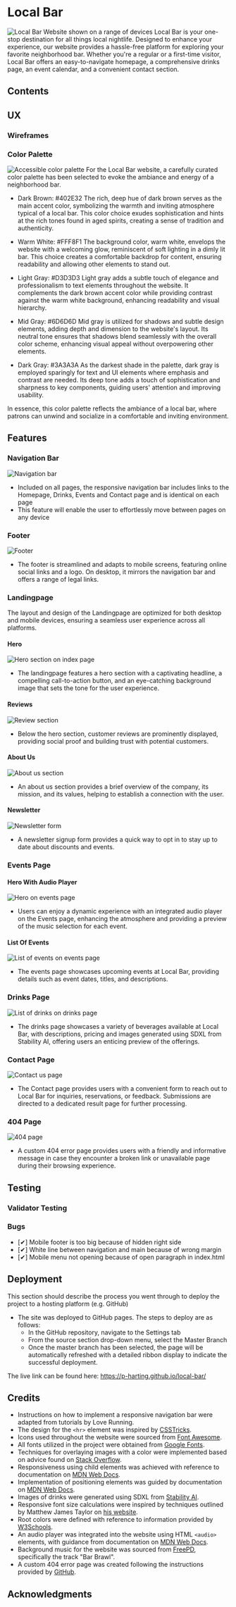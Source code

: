 # Local Bar
![Local Bar Website shown on a range of devices](assets/docs/mockup.png)
Local Bar is your one-stop destination for all things local nightlife. Designed to enhance your experience, our website provides a hassle-free platform for exploring your favorite neighborhood bar. Whether you're a regular or a first-time visitor, Local Bar offers an easy-to-navigate homepage, a comprehensive drinks page, an event calendar, and a convenient contact section.

## Contents

## UX

### Wireframes

### Color Palette
![Accessible color palette](assets/docs/ux/colour-palette.png)
For the Local Bar website, a carefully curated color palette has been selected to evoke the ambiance and energy of a neighborhood bar.

- Dark Brown: #402E32
The rich, deep hue of dark brown serves as the main accent color, symbolizing the warmth and inviting atmosphere typical of a local bar. This color choice exudes sophistication and hints at the rich tones found in aged spirits, creating a sense of tradition and authenticity.

- Warm White: #FFF8F1
The background color, warm white, envelops the website with a welcoming glow, reminiscent of soft lighting in a dimly lit bar. This choice creates a comfortable backdrop for content, ensuring readability and allowing other elements to stand out.

- Light Gray: #D3D3D3
Light gray adds a subtle touch of elegance and professionalism to text elements throughout the website. It complements the dark brown accent color while providing contrast against the warm white background, enhancing readability and visual hierarchy.

- Mid Gray: #6D6D6D
Mid gray is utilized for shadows and subtle design elements, adding depth and dimension to the website's layout. Its neutral tone ensures that shadows blend seamlessly with the overall color scheme, enhancing visual appeal without overpowering other elements.

- Dark Gray: #3A3A3A
As the darkest shade in the palette, dark gray is employed sparingly for text and UI elements where emphasis and contrast are needed. Its deep tone adds a touch of sophistication and sharpness to key components, guiding users' attention and improving usability.

In essence, this color palette reflects the ambiance of a local bar, where patrons can unwind and socialize in a comfortable and inviting environment.

## Features

### Navigation Bar
![Navigation bar](assets/docs/features/header.png)
- Included on all pages, the responsive navigation bar includes links to the Homepage, Drinks, Events and Contact page and is identical on each page
- This feature will enable the user to effortlessly move between pages on any device

### Footer
![Footer](assets/docs/features/footer.png)
- The footer is streamlined and adapts to mobile screens, featuring online social links and a logo. On desktop, it mirrors the navigation bar and offers a range of legal links.

### Landingpage
The layout and design of the Landingpage are optimized for both desktop and mobile devices, ensuring a seamless user experience across all platforms.
#### Hero
![Hero section on index page](assets/docs/features/hero.png)
- The landingpage features a hero section with a captivating headline, a compelling call-to-action button, and an eye-catching background image that sets the tone for the user experience.
#### Reviews
![Review section](assets/docs/features/reviews.png)
- Below the hero section, customer reviews are prominently displayed, providing social proof and building trust with potential customers.
#### About Us
![About us section](assets/docs/features/about-us.png)
- An about us section provides a brief overview of the company, its mission, and its values, helping to establish a connection with the user.
#### Newsletter
![Newsletter form](assets/docs/features/newsletter.png)
- A newsletter signup form provides a quick way to opt in to stay up to date about discounts and events.

### Events Page
#### Hero With Audio Player
![Hero on events page](assets/docs/features/events-hero.png)
- Users can enjoy a dynamic experience with an integrated audio player on the Events page, enhancing the atmosphere and providing a preview of the music selection for each event.
#### List Of Events
![List of events on events page](assets/docs/features/events.png)
- The events page showcases upcoming events at Local Bar, providing details such as event dates, titles, and descriptions.

### Drinks Page
![List of drinks on drinks page](assets/docs/features/drinks.png)
- The drinks page showcases a variety of beverages available at Local Bar, with descriptions, pricing and images generated using SDXL from Stability AI, offering users an enticing preview of the offerings.

### Contact Page
![Contact us page](assets/docs/features/contact.png)
- The Contact page provides users with a convenient form to reach out to Local Bar for inquiries, reservations, or feedback. Submissions are directed to a dedicated result page for further processing.

### 404 Page
![404 page](assets/docs/features/404.png)
- A custom 404 error page provides users with a friendly and informative message in case they encounter a broken link or unavailable page during their browsing experience.

## Testing

### Validator Testing

### Bugs

- [✔] Mobile footer is too big because of hidden right side
- [✔] White line between navigation and main because of wrong margin
- [✔] Mobile menu not opening because of open paragraph in index.html

## Deployment

This section should describe the process you went through to deploy the project to a hosting platform (e.g. GitHub) 

- The site was deployed to GitHub pages. The steps to deploy are as follows: 
  - In the GitHub repository, navigate to the Settings tab 
  - From the source section drop-down menu, select the Master Branch
  - Once the master branch has been selected, the page will be automatically refreshed with a detailed ribbon display to indicate the successful deployment. 

The live link can be found here: https://p-harting.github.io/local-bar/

## Credits

- Instructions on how to implement a responsive navigation bar were adapted from tutorials by Love Running.
- The design for the `<hr>` element was inspired by [CSSTricks](https://css-tricks.com/examples/hrs/).
- Icons used throughout the website were sourced from [Font Awesome](https://fontawesome.com/).
- All fonts utilized in the project were obtained from [Google Fonts](https://fonts.google.com/).
- Techniques for overlaying images with a color were implemented based on advice found on [Stack Overflow](https://stackoverflow.com/questions/9182978/semi-transparent-color-layer-over-background-image).
- Responsiveness using child elements was achieved with reference to documentation on [MDN Web Docs](https://developer.mozilla.org/en-US/docs/Web/CSS/:nth-last-child).
- Implementation of positioning elements was guided by documentation on [MDN Web Docs](https://developer.mozilla.org/en-US/docs/Web/CSS/position).
- Images of drinks were generated using SDXL from [Stability AI](https://stability.ai/stable-image).
- Responsive font size calculations were inspired by techniques outlined by Matthew James Taylor on [his website](https://matthewjamestaylor.com/responsive-font-size).
- Root colors were defined with reference to information provided by [W3Schools](https://www.w3schools.com/css/css3_variables.asp).
- An audio player was integrated into the website using HTML `<audio>` elements, with guidance from documentation on [MDN Web Docs](https://developer.mozilla.org/en-US/docs/Web/HTML/Element/audio).
- Background music for the website was sourced from [FreePD](https://freepd.com/upbeat.php), specifically the track "Bar Brawl".
- A custom 404 error page was created following the instructions provided by [GitHub](https://docs.github.com/en/pages/getting-started-with-github-pages/creating-a-custom-404-page-for-your-github-pages-site).

## Acknowledgments